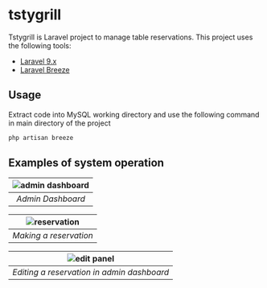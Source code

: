 # tstygrill

Tstygrill is Laravel project  to manage table reservations. This project uses the following tools:

- [Laravel 9.x](https://github.com/laravel/laravel)
- [Laravel Breeze](https://github.com/laravel/breeze)

## Usage

Extract code into MySQL working directory and use the following command in main directory of the project

```bash
php artisan breeze
```

## Examples of system operation


|![admin dashboard](examples/admin_dashboard.JPG)|
|:--:|
| *Admin Dashboard* |

|![reservation](examples/reservation.JPG)|
|:--:|
| *Making a reservation* |

|![edit panel](examples/edit_panel.JPG)|
|:--:|
| *Editing a reservation in admin dashboard* |

